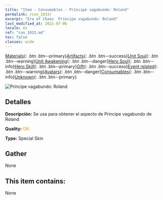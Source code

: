 ```yaml
---
title: "Item - Consumables - Príncipe vagabundo: Roland"
permalink: /con_1033/
excerpt: "Era of Chaos  Príncipe vagabundo: Roland"
last_modified_at: 2021-07-06
locale: es
ref: "con_1033.md"
toc: false
classes: wide
---
```

 [Materials](/ItemsES/){: .btn .btn--primary}[Artifacts](/ItemsES/Artifacts/){: .btn .btn--success}[Unit Soul](/ItemsES/UnitSoul/){: .btn .btn--warning}[Unit Awakening](/ItemsES/UnitAwakening/){: .btn .btn--danger}[Hero Soul](/ItemsES/HeroSoul/){: .btn .btn--info}[Hero Skill](/ItemsES/HeroSkill/){: .btn .btn--primary}[Gift](/ItemsES/Gift/){: .btn .btn--success}[Event related](/ItemsES/Events/){: .btn .btn--warning}[Avatars](/ItemsES/Avatars/){: .btn .btn--danger}[Consumables](/ItemsES/Consumables/){: .btn .btn--info}[Unknown](/ItemsES/Unknown/){: .btn .btn--primary}

 ![Príncipe vagabundo: Roland](/images/h/h_Roland3.jpg)

## Detalles
 **Descripción:** Se usa para obtener el aspecto de Príncipe vagabundo de Roland

 **Quality:** <span style="color: #FF8C00">OK</span>

 **Type:** Special Skin

## Gather

  None

## This item contains:

  None

